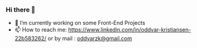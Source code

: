 ### Hi there 👋

- 🔭 I’m currently working on some Front-End Projects
- 📫 How to reach me: https://www.linkedin.com/in/oddvar-kristiansen-22b583262/ or by mail : oddvarzk@gmail.com
